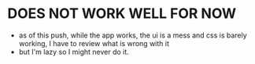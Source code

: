 # DOES NOT WORK WELL FOR NOW
- as of this push, while the app works, the ui is a mess and css is barely working, I have to review what is wrong with it
- but I'm lazy so I might never do it.
